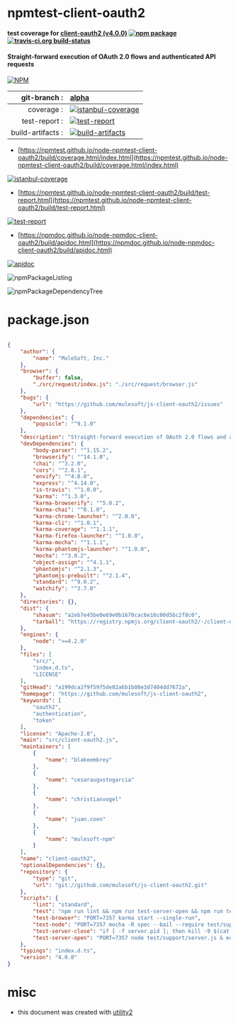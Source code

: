 # npmtest-client-oauth2

#### test coverage for  [client-oauth2 (v4.0.0)](https://github.com/mulesoft/js-client-oauth2)  [![npm package](https://img.shields.io/npm/v/npmtest-client-oauth2.svg?style=flat-square)](https://www.npmjs.org/package/npmtest-client-oauth2) [![travis-ci.org build-status](https://api.travis-ci.org/npmtest/node-npmtest-client-oauth2.svg)](https://travis-ci.org/npmtest/node-npmtest-client-oauth2)

#### Straight-forward execution of OAuth 2.0 flows and authenticated API requests

[![NPM](https://nodei.co/npm/client-oauth2.png?downloads=true&downloadRank=true&stars=true)](https://www.npmjs.com/package/client-oauth2)

| git-branch : | [alpha](https://github.com/npmtest/node-npmtest-client-oauth2/tree/alpha)|
|--:|:--|
| coverage : | [![istanbul-coverage](https://npmtest.github.io/node-npmtest-client-oauth2/build/coverage.badge.svg)](https://npmtest.github.io/node-npmtest-client-oauth2/build/coverage.html/index.html)|
| test-report : | [![test-report](https://npmtest.github.io/node-npmtest-client-oauth2/build/test-report.badge.svg)](https://npmtest.github.io/node-npmtest-client-oauth2/build/test-report.html)|
| build-artifacts : | [![build-artifacts](https://npmtest.github.io/node-npmtest-client-oauth2/glyphicons_144_folder_open.png)](https://github.com/npmtest/node-npmtest-client-oauth2/tree/gh-pages/build)|

- [https://npmtest.github.io/node-npmtest-client-oauth2/build/coverage.html/index.html](https://npmtest.github.io/node-npmtest-client-oauth2/build/coverage.html/index.html)

[![istanbul-coverage](https://npmtest.github.io/node-npmtest-client-oauth2/build/screenCapture.buildCi.browser.%252Ftmp%252Fbuild%252Fcoverage.lib.html.png)](https://npmtest.github.io/node-npmtest-client-oauth2/build/coverage.html/index.html)

- [https://npmtest.github.io/node-npmtest-client-oauth2/build/test-report.html](https://npmtest.github.io/node-npmtest-client-oauth2/build/test-report.html)

[![test-report](https://npmtest.github.io/node-npmtest-client-oauth2/build/screenCapture.buildCi.browser.%252Ftmp%252Fbuild%252Ftest-report.html.png)](https://npmtest.github.io/node-npmtest-client-oauth2/build/test-report.html)

- [https://npmdoc.github.io/node-npmdoc-client-oauth2/build/apidoc.html](https://npmdoc.github.io/node-npmdoc-client-oauth2/build/apidoc.html)

[![apidoc](https://npmdoc.github.io/node-npmdoc-client-oauth2/build/screenCapture.buildCi.browser.%252Ftmp%252Fbuild%252Fapidoc.html.png)](https://npmdoc.github.io/node-npmdoc-client-oauth2/build/apidoc.html)

![npmPackageListing](https://npmtest.github.io/node-npmtest-client-oauth2/build/screenCapture.npmPackageListing.svg)

![npmPackageDependencyTree](https://npmtest.github.io/node-npmtest-client-oauth2/build/screenCapture.npmPackageDependencyTree.svg)



# package.json

```json

{
    "author": {
        "name": "MuleSoft, Inc."
    },
    "browser": {
        "buffer": false,
        "./src/request/index.js": "./src/request/browser.js"
    },
    "bugs": {
        "url": "https://github.com/mulesoft/js-client-oauth2/issues"
    },
    "dependencies": {
        "popsicle": "^9.1.0"
    },
    "description": "Straight-forward execution of OAuth 2.0 flows and authenticated API requests",
    "devDependencies": {
        "body-parser": "^1.15.2",
        "browserify": "^14.1.0",
        "chai": "^3.2.0",
        "cors": "^2.8.1",
        "envify": "^4.0.0",
        "express": "^4.14.0",
        "is-travis": "^1.0.0",
        "karma": "^1.3.0",
        "karma-browserify": "^5.0.2",
        "karma-chai": "^0.1.0",
        "karma-chrome-launcher": "^2.0.0",
        "karma-cli": "^1.0.1",
        "karma-coverage": "^1.1.1",
        "karma-firefox-launcher": "^1.0.0",
        "karma-mocha": "^1.1.1",
        "karma-phantomjs-launcher": "^1.0.0",
        "mocha": "^3.0.2",
        "object-assign": "^4.1.1",
        "phantomjs": "^2.1.3",
        "phantomjs-prebuilt": "^2.1.4",
        "standard": "^9.0.2",
        "watchify": "^3.7.0"
    },
    "directories": {},
    "dist": {
        "shasum": "a2eb7e45be0e69e0b1670cac6e16c00d5bc2f8c0",
        "tarball": "https://registry.npmjs.org/client-oauth2/-/client-oauth2-4.0.0.tgz"
    },
    "engines": {
        "node": ">=4.2.0"
    },
    "files": [
        "src/",
        "index.d.ts",
        "LICENSE"
    ],
    "gitHead": "a199dca2f9f59f5de02a6b1b08e3d7404dd7672a",
    "homepage": "https://github.com/mulesoft/js-client-oauth2",
    "keywords": [
        "oauth2",
        "authentication",
        "token"
    ],
    "license": "Apache-2.0",
    "main": "src/client-oauth2.js",
    "maintainers": [
        {
            "name": "blakeembrey"
        },
        {
            "name": "cesaraugustogarcia"
        },
        {
            "name": "christianvogel"
        },
        {
            "name": "juan.coen"
        },
        {
            "name": "mulesoft-npm"
        }
    ],
    "name": "client-oauth2",
    "optionalDependencies": {},
    "repository": {
        "type": "git",
        "url": "git://github.com/mulesoft/js-client-oauth2.git"
    },
    "scripts": {
        "lint": "standard",
        "test": "npm run lint && npm run test-server-open && npm run test-node && npm run test-browser; npm run test-server-close",
        "test-browser": "PORT=7357 karma start --single-run",
        "test-node": "PORT=7357 mocha -R spec --bail --require test/support/globals.js",
        "test-server-close": "if [ -f server.pid ]; then kill -9 $(cat server.pid); rm server.pid; fi",
        "test-server-open": "PORT=7357 node test/support/server.js & echo $! > server.pid"
    },
    "typings": "index.d.ts",
    "version": "4.0.0"
}
```



# misc
- this document was created with [utility2](https://github.com/kaizhu256/node-utility2)
